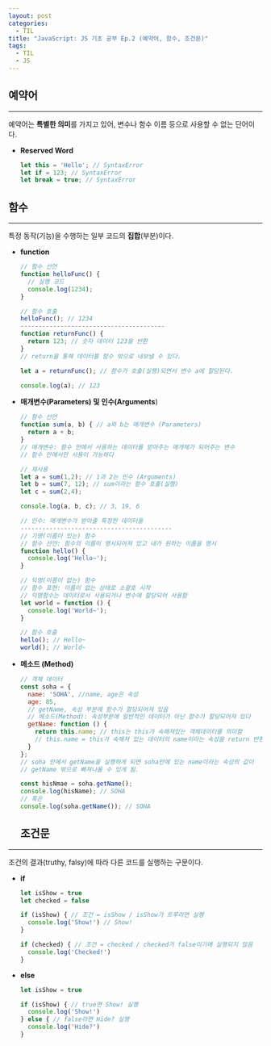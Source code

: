 ```yaml
---
layout: post
categories:
  - TIL
title: "JavaScript: JS 기초 공부 Ep.2 (예약어, 함수, 조건문)"
tags:
  - TIL
  - JS
---
```


## __예약어__
---
예약어는 **특별한 의미**를 가지고 있어, 변수나 함수 이름 등으로 사용할 수 없는 단어이다.
- **Reserved Word**
  ```js
  let this = 'Hello'; // SyntaxError
  let if = 123; // SyntaxError
  let break = true; // SyntaxError
  ```

## __함수__
---
특정 동작(기능)을 수행하는 일부 코드의 **집합**(부분)이다.
- **function**
  ```js
  // 함수 선언
  function helloFunc() {
    // 실행 코드
    console.log(1234);
  }
  
  // 함수 호출
  helloFunc(); // 1234
  ----------------------------------------
  function returnFunc() {
    return 123; // 숫자 데이터 123을 반환
  }
  // return을 통해 데이터를 함수 밖으로 내보낼 수 있다.
  
  let a = returnFunc(); // 함수가 호출(실행)되면서 변수 a에 할당된다.
  
  console.log(a); // 123
  
  ```
- **매개변수(Parameters) 및 인수(Arguments**)
  ```js
  // 함수 선언
  function sum(a, b) { // a와 b는 매개변수 (Parameters)
    return a + b; 
  }
  // 매개변수: 함수 안에서 사용하는 데이터를 받아주는 매개체가 되어주는 변수
  // 함수 안에서만 사용이 가능하다
  
  // 재사용
  let a = sum(1,2); // 1과 2는 인수 (Arguments)
  let b = sum(7, 12); // sum이라는 함수 호출(실행)
  let c = sum(2,4);
  
  console.log(a, b, c); // 3, 19, 6
  
  // 인수: 매개변수가 받아줄 특정한 데이터들
  ------------------------------------------
  // 기명(이름이 있는) 함수
  // 함수 선언: 함수의 이름이 명시되어져 있고 내가 원하는 이름을 명시
  function hello() {
    console.log('Hello~');
  }
  
  // 익명(이름이 없는) 함수
  // 함수 표현: 이름이 없는 상태로 소괄호 시작
  // 익명함수는 데이터로서 사용되거나 변수에 할당되어 사용함
  let world = function () {
    console.log('World~');
  }
  
  // 함수 호출
  hello(); // Hello~
  world(); // World~
  ```
- **메소드 (Method)**
  ```js
  // 객체 데이터
  const soha = {
    name: 'SOHA', //name, age은 속성
    age: 85,
    // getName, 속성 부분에 함수가 할당되어져 있음
    // 메소드(Method): 속성부분에 일반적인 데이터가 아닌 함수가 할당되어져 있다
    getName: function () {
      return this.name; // this는 this가 속해져있는 객체데이터를 의미함
      // this.name = this가 속해져 있는 데이터의 name이라는 속성을 return 반환해주세요
    }
  };
  // soha 안에서 getName을 실행하게 되면 soha안에 있는 name이라는 속성의 값이
  // getName 밖으로 빠져나올 수 있게 됨.
  
  const hisNmae = soha.getName();
  console.log(hisName); // SOHA
  // 혹은
  console.log(soha.getName()); // SOHA
  ```

  ## __조건문__
---
조건의 결과(truthy, falsy)에 따라 다른 코드를 실행하는 구문이다.
- **if**
  ```js
  let isShow = true
  let checked = false
  
  if (isShow) { // 조건 = isShow / isShow가 트루라면 실행
    console.log('Show!') // Show!
  }
  
  if (checked) { // 조건 = checked / checked가 false이기에 실행되지 않음
    console.log('Checked!')  
  }
  ```
- **else**
  ```js
  let isShow = true
  
  if (isShow) { // true면 Show! 실행
    console.log('Show!')
  } else { // false라면 Hide? 실행
    console.log('Hide?')
  }
  ```